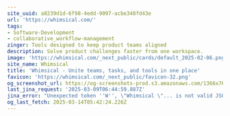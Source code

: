 ```yaml
---
site_uuid: a8239d1d-6f98-4edd-9097-acbe348fd43e
url: 'https://whimsical.com/'
tags:
- Software-Development
- collaborative_workflow-management
zinger: Tools designed to keep product teams aligned
description: Solve product challenges faster from one workspace.
image: 'https://whimsical.com/_next_public/cards/default_2025-02-06.png'
site_name: Whimsical
title: 'Whimsical - Unite teams, tasks, and tools in one place'
favicon: 'https://whimsical.com/_next_public/favicon-32.png'
og_screenshot_url: https://og-screenshots-prod.s3.amazonaws.com/1366x768/80/false/0769dc5c4e2edfc6d1a069ecb08bfe8e77d39c85cb75cf723a4b3ec5047857dc.jpeg
last_jina_request: '2025-03-09T06:44:59.887Z'
jina_error: "Unexpected token ''W'', \"Whimsical \"... is not valid JSON"
og_last_fetch: 2025-03-14T05:42:24.226Z
---
```



